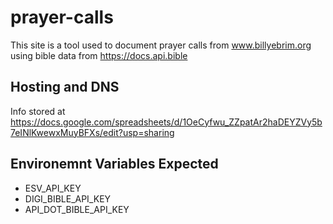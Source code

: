 # prayer-calls
This site is a tool used to document prayer calls from www.billyebrim.org using
bible data from https://docs.api.bible

## Hosting and DNS
Info stored at https://docs.google.com/spreadsheets/d/1OeCyfwu_ZZpatAr2haDEYZVy5b7eINlKwewxMuyBFXs/edit?usp=sharing

## Environemnt Variables Expected

- ESV_API_KEY
- DIGI_BIBLE_API_KEY
- API_DOT_BIBLE_API_KEY